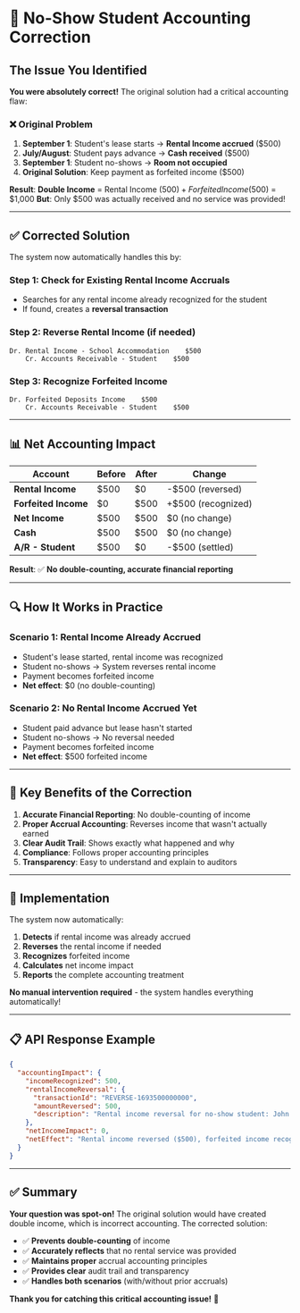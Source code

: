 # 🚫 No-Show Student Accounting Correction

## The Issue You Identified

**You were absolutely correct!** The original solution had a critical accounting flaw:

### ❌ **Original Problem**
1. **September 1**: Student's lease starts → **Rental Income accrued** ($500)
2. **July/August**: Student pays advance → **Cash received** ($500)  
3. **September 1**: Student no-shows → **Room not occupied**
4. **Original Solution**: Keep payment as forfeited income ($500)

**Result**: **Double Income** = Rental Income ($500) + Forfeited Income ($500) = $1,000
**But**: Only $500 was actually received and no service was provided!

---

## ✅ **Corrected Solution**

The system now automatically handles this by:

### **Step 1: Check for Existing Rental Income Accruals**
- Searches for any rental income already recognized for the student
- If found, creates a **reversal transaction**

### **Step 2: Reverse Rental Income (if needed)**
```
Dr. Rental Income - School Accommodation    $500
    Cr. Accounts Receivable - Student    $500
```

### **Step 3: Recognize Forfeited Income**
```
Dr. Forfeited Deposits Income    $500
    Cr. Accounts Receivable - Student    $500
```

---

## 📊 **Net Accounting Impact**

| Account | Before | After | Change |
|---------|--------|-------|--------|
| **Rental Income** | $500 | $0 | -$500 (reversed) |
| **Forfeited Income** | $0 | $500 | +$500 (recognized) |
| **Net Income** | $500 | $500 | $0 (no change) |
| **Cash** | $500 | $500 | $0 (no change) |
| **A/R - Student** | $500 | $0 | -$500 (settled) |

**Result**: ✅ **No double-counting, accurate financial reporting**

---

## 🔍 **How It Works in Practice**

### **Scenario 1: Rental Income Already Accrued**
- Student's lease started, rental income was recognized
- Student no-shows → System reverses rental income
- Payment becomes forfeited income
- **Net effect**: $0 (no double-counting)

### **Scenario 2: No Rental Income Accrued Yet**
- Student paid advance but lease hasn't started
- Student no-shows → No reversal needed
- Payment becomes forfeited income
- **Net effect**: $500 forfeited income

---

## 🎯 **Key Benefits of the Correction**

1. **Accurate Financial Reporting**: No double-counting of income
2. **Proper Accrual Accounting**: Reverses income that wasn't actually earned
3. **Clear Audit Trail**: Shows exactly what happened and why
4. **Compliance**: Follows proper accounting principles
5. **Transparency**: Easy to understand and explain to auditors

---

## 🚀 **Implementation**

The system now automatically:

1. **Detects** if rental income was already accrued
2. **Reverses** the rental income if needed
3. **Recognizes** forfeited income
4. **Calculates** net income impact
5. **Reports** the complete accounting treatment

**No manual intervention required** - the system handles everything automatically!

---

## 📋 **API Response Example**

```json
{
  "accountingImpact": {
    "incomeRecognized": 500,
    "rentalIncomeReversal": {
      "transactionId": "REVERSE-1693500000000",
      "amountReversed": 500,
      "description": "Rental income reversal for no-show student: John Smith"
    },
    "netIncomeImpact": 0,
    "netEffect": "Rental income reversed ($500), forfeited income recognized ($500), net impact: $0"
  }
}
```

---

## ✅ **Summary**

**Your question was spot-on!** The original solution would have created double income, which is incorrect accounting. The corrected solution:

- ✅ **Prevents double-counting** of income
- ✅ **Accurately reflects** that no rental service was provided  
- ✅ **Maintains proper** accrual accounting principles
- ✅ **Provides clear** audit trail and transparency
- ✅ **Handles both scenarios** (with/without prior accruals)

**Thank you for catching this critical accounting issue!** 🙏


